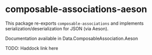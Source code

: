 # composable-associations-aeson

This package re-exports `composable-associations` and implements serialization/deserialization for JSON (via Aeson). 

Documentation available in Data.ComposableAssociation.Aeson

TODO: Haddock link here